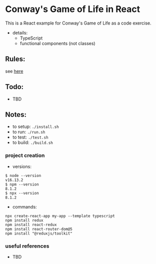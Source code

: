 
Conway's Game of Life in React
=========

This is a React example for Conway's Game of Life as a code exercise.

* details:
    - TypeScript
    - functional components (not classes)

Rules:
---------

see [here](https://en.wikipedia.org/wiki/Conway%27s_Game_of_Life)

Todo:
---------

* TBD

Notes:
---------

* to setup: `./install.sh`
* to run: `./run.sh`
* to test: `./test.sh`
* to build: `./build.sh`

### project creation

* versions:
```
$ node --version
v16.13.2
$ npm --version
8.1.2
$ npx --version
8.1.2
```

* commands:
```
npx create-react-app my-app --template typescript
npm install redux
npm install react-redux
npm install react-router-dom@5
npm install "@reduxjs/toolkit"
```

### useful references

* TBD
